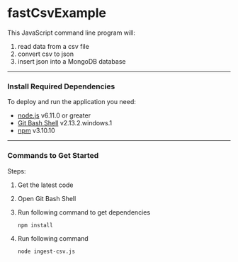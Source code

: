 # fastCsvExample

This JavaScript command line program will:

1. read data from a csv file
1. convert csv to json
1. insert json into a MongoDB database

***

### <a name="prereqs">Install Required Dependencies</a>

To deploy and run the application you need:

- <a href="https://nodejs.org/" target="_blank">node.js</a> v6.11.0 or greater
- <a href="https://git-scm.com/" target="_blank">Git Bash Shell</a> v2.13.2.windows.1
- <a href="https://www.npmjs.com/" target="_blank">npm</a> v3.10.10 

***

### <a name="start">Commands to Get Started</a>

Steps:

 1. Get the latest code
 1. Open Git Bash Shell
 1. Run following command to get dependencies

        npm install

 1. Run following command

        node ingest-csv.js
